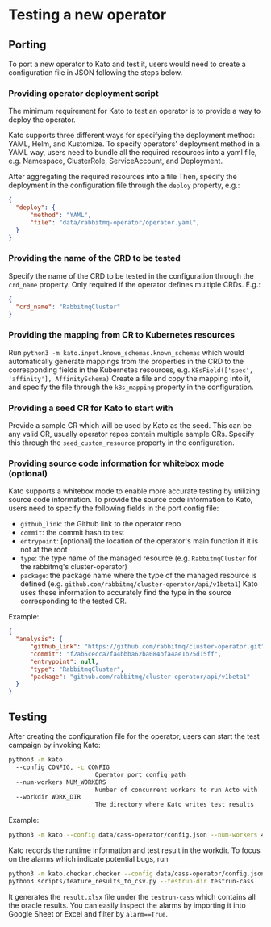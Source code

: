 # Testing a new operator

## Porting
To port a new operator to Kato and test it, users would need to create a configuration file in JSON 
  following the steps below.

### Providing operator deployment script
The minimum requirement for Kato to test an operator is to provide a way to deploy the operator.

Kato supports three different ways for specifying the deployment method: YAML, Helm, and Kustomize.
To specify operators' deployment method in a YAML way, users need to bundle all the required 
  resources into a yaml file, e.g. Namespace, ClusterRole, ServiceAccount, and Deployment.

After aggregating the required resources into a file
Then, specify the deployment in the configuration file through the `deploy` property, e.g.:
```json
{
  "deploy": {
      "method": "YAML",
      "file": "data/rabbitmq-operator/operator.yaml",
  }
}
```

### Providing the name of the CRD to be tested
Specify the name of the CRD to be tested in the configuration through the `crd_name` property. Only required if the operator defines multiple CRDs.
E.g.:
```json
{
  "crd_name": "RabbitmqCluster"
}
```

### Providing the mapping from CR to Kubernetes resources
Run `python3 -m kato.input.known_schemas.known_schemas` which would automatically generate mappings from the properties in the CRD to the corresponding fields in the Kubernetes resources, e.g. `K8sField(['spec', 'affinity'], AffinitySchema)`
Create a file and copy the mapping into it, and specify the file through the `k8s_mapping` property in the configuration.

### Providing a seed CR for Kato to start with
Provide a sample CR which will be used by Kato as the seed. This can be any valid CR, usually operator repos contain multiple sample CRs. Specify this through the `seed_custom_resource` property in the configuration.

### Providing source code information for whitebox mode (optional)
Kato supports a whitebox mode to enable more accurate testing by utilizing source code information.
To provide the source code information to Kato, users need to specify the following fields in the port config file:
- `github_link`: the Github link to the operator repo
- `commit`: the commit hash to test
- `entrypoint`: [optional] the location of the operator's main function if it is not at the root
- `type`: the type name of the managed resource (e.g. `RabbitmqCluster` for the rabbitmq's cluster-operator)
- `package`: the package name where the type of the managed resource is defined (e.g. `github.com/rabbitmq/cluster-operator/api/v1beta1`)
Kato uses these information to accurately find the type in the source corresponding to the tested CR.

Example:
```json
{
  "analysis": {
      "github_link": "https://github.com/rabbitmq/cluster-operator.git",
      "commit": "f2ab5cecca7fa4bbba62ba084bfa4ae1b25d15ff",
      "entrypoint": null,
      "type": "RabbitmqCluster",
      "package": "github.com/rabbitmq/cluster-operator/api/v1beta1"
  }
}
```

## Testing
After creating the configuration file for the operator,
  users can start the test campaign by invoking Kato:
```sh
python3 -m kato
  --config CONFIG, -c CONFIG
                        Operator port config path
  --num-workers NUM_WORKERS
                        Number of concurrent workers to run Acto with
  --workdir WORK_DIR
                        The directory where Kato writes test results
```

Example:
```sh
python3 -m kato --config data/cass-operator/config.json --num-workers 4 --workdir testrun-cass
```

Kato records the runtime information and test result in the workdir.
To focus on the alarms which indicate potential bugs, run
```sh
python3 -m kato.checker.checker --config data/cass-operator/config.json --num-workers 8 --testrun-dir testrun-cass
python3 scripts/feature_results_to_csv.py --testrun-dir testrun-cass
```
It generates the `result.xlsx` file under the `testrun-cass` which contains
  all the oracle results.
You can easily inspect the alarms by importing it into Google Sheet or Excel
  and filter by `alarm==True`.